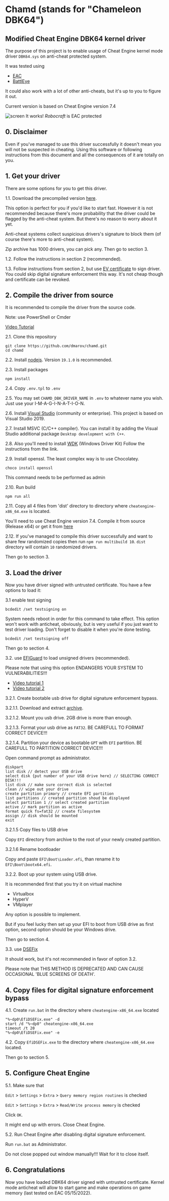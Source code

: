 # Chamd (stands for "Chameleon DBK64")

## Modified Cheat Engine DBK64 kernel driver

The purpose of this project is to enable usage of Cheat Engine kernel mode driver
`DBK64.sys` on anti-cheat protected system.

It was tested using

- [EAC](https://www.easy.ac/en-us/partners/)
- [BattlEye](https://www.battleye.com/)

It could also work with a lot of other anti-cheats, but it's up to you to figure
it out.

Current version is based on Cheat Engine version 7.4

![screen](images/screen.png "Screen")
It works! *Robocraft* is EAC protected

## 0. Disclaimer

Even if you've managed to use this driver successfully it doesn't mean you will
not be suspected in cheating. Using this software or following instructions from
this document and all the consequences of it are totally on you.

## 1. Get your driver

There are some options for you to get this driver.

1.1. Download the precompiled version [here](https://github.com/dmarov/chamd/releases/download/v1.3/multibuild.zip).

This option is perfect for you if you'd like to start fast.
However it is not recommended because there's more probability that the driver
could be flagged by the anti-cheat system. But there's no reason to worry about it yet.

Anti-cheat systems collect suspicious drivers's signature to block them
(of course there's more to anti-cheat system).

Zip archive has 1000 drivers, you can pick any. Then go to section 3.

1.2. Follow the instructions in section 2 (recommended).

1.3. Follow instructions from section 2, but use
[EV certificate](https://learn.microsoft.com/en-us/windows-hardware/drivers/dashboard/code-signing-cert-manage)
to sign driver. You could skip digital signature enforcement this way. It's not cheap though
and certificate can be revoked.

## 2. Compile the driver from source

It is recommended to compile the driver from the source code.

Note: use PowerShell or Cmder

[Video Tutorial](https://www.youtube.com/watch?v=7ARwpxZPpE8)

2.1. Clone this repository

```shell
git clone https://github.com/dmarov/chamd.git
cd chamd
```

2.2. Install [nodejs](https://nodejs.org/en/). Version `19.1.0` is recommended.

2.3. Install packages

```shell
npm install
```

2.4. Copy `.env.tpl` to `.env`

2.5. You may set `CHAMD_DBK_DRIVER_NAME` in `.env` to whatever name you wish.
Just use your I-M-A-G-I-N-A-T-I-O-N.

2.6. Install [Visual Studio](https://visualstudio.microsoft.com/thank-you-downloading-visual-studio/?sku=Community&rel=16)
(community or enterprise). This project is based on Visual Studio 2019.

2.7. Install MSVC (C/C++ compiler). You can install it by adding the Visual Studio
additional package `Desktop development with C++`.

2.8. Also you'll need to install [WDK](https://docs.microsoft.com/en-us/windows-hardware/drivers/download-the-wdk)
(Windows Driver Kit)
Follow the instructions from the link.

2.9. Install openssl. The least complex way is to use Chocolatey.

```shell
choco install openssl
```

This command needs to be performed as admin

2.10. Run build

```shell
npm run all
```

2.11. Copy all 4 files from 'dist' directory to directory where `cheatengine-x86_64.exe`
is located.

You'll need to use Cheat Engine version 7.4. Compile it from source (Release x64)
or get it from [here](https://github.com/dmarov/cheat-engine/releases/tag/7.4)

2.12. If you've managed to compile this driver successfully and want to share few
randomized copies then run `npm run multibuild 10`. `dist` directory will
contain `10` randomized drivers.

Then go to section 3.

## 3. Load the driver

Now you have driver signed with untrusted certificate.
You have a few options to load it:

3.1 enable test signing

```shell
bcdedit /set testsigning on
```

System needs reboot in order for this command to take effect.
This option won't work with anticheat, obviously, but is very useful if you just
want to test driver loading. Don't forget to disable it when you're done testing.

```shell
bcdedit /set testsigning off
```

Then go to section 4.

3.2. use [EFIGuard](https://github.com/Mattiwatti/EfiGuard) to load unsigned drivers (recommended).

Please note that using this option ENDANGERS YOUR SYSTEM TO VULNERABILITIES!!!

- [Video tutorial 1](https://www.youtube.com/watch?v=EJGuJp2fqpM)
- [Video tutorial 2](https://www.youtube.com/watch?v=zsw3xoG3zgs)

3.2.1. Create bootable usb drive for digital signature enforcement bypass.

3.2.1.1. Download and extract [archive](https://github.com/Mattiwatti/EfiGuard/releases/download/v1.2.1/EfiGuard-v1.2.1.zip).

3.2.1.2. Mount you usb drive. 2GB drive is more than enough.

3.2.1.3. Format your usb drive as `FAT32`. BE CAREFULL TO FORMAT CORRECT DEVICE!!!

3.2.1.4. Partition your device as bootable `GPT` with `EFI` partition.
BE CAREFULL TO PARTITION CORRECT DEVICE!!!

Open command prompt as administrator.

```shell
diskpart
list disk // detect your USB drive
select disk {put number of your USB drive here} // SELECTING CORRECT DISK!!!
list disk // make sure correct disk is selected
clean // wipe out your drive
create partition primary // create EFI partition
list partitions // created partition shoud be displayed
select partition 1 // select created partition
active // mark partition as active
format quick fs=fat32 // create filesystem
assign // disk should be mounted
exit
```

3.2.1.5 Copy files to USB drive

Copy `EFI` directory from archive to the root of your newly created partition.

3.2.1.6 Rename bootloader

Copy and paste `EFI\Boot\Loader.efi`, than rename it to `EFI\Boot\bootx64.efi`.

3.2.2. Boot up your system using USB drive.

It is recommended first that you try it on virtual machine

- Virtualbox
- HyperV
- VMplayer

Any option is possible to implement.

But if you feel lucky then set up your EFI to boot from USB drive as first option,
second option should be your Windows drive.

Then go to section 4.

3.3. use [DSEFix](https://github.com/hfiref0x/DSEFix)

It should work, but it's not recommended in favor of option 3.2.

Please note that THIS METHOD IS DEPRECATED AND CAN CAUSE OCCASIONAL 'BLUE SCREENS OF DEATH'.

## 4. Copy files for digital signature enforcement bypass

4.1. Create `run.bat` in the directory where `cheatengine-x86_64.exe` located

```shell
"%~dp0\EfiDSEFix.exe" -d
start /d "%~dp0" cheatengine-x86_64.exe
timeout /t 20
"%~dp0\EfiDSEFix.exe" -e
```

4.2. Copy `EfiDSEFix.exe` to the directory where `cheatengine-x86_64.exe` located.

Then go to section 5.

## 5. Configure Cheat Engine

5.1. Make sure that

`Edit` > `Settings` > `Extra` > `Query memory region routines` is checked

`Edit` > `Settings` > `Extra` > `Read/Write process memory` is checked

Click `OK`.

It might end up with errors. Close Cheat Engine.

5.2. Run Cheat Engine after disabling digital signature enforcement.

Run `run.bat` as Administrator.

Do not close popped out window manually!!! Wait for it to close itself.

## 6. Congratulations

Now you have loaded DBK64 driver signed with untrusted certificate.
Kernel mode anticheat will allow to start game and make operations on game memory
(last tested on EAC 05/15/2022).
